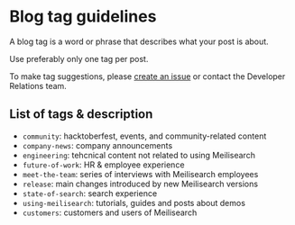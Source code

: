 # Blog tag guidelines

A blog tag is a word or phrase that describes what your post is about.

Use preferably only one tag per post.

To make tag suggestions, please [create an issue](https://github.com/meilisearch/devrel/issues/new) or contact the Developer Relations team.

## List of tags & description

- `community`: hacktoberfest, events, and community-related content
- `company-news`: company announcements
- `engineering`: tehcnical content not related to using Meilisearch
- `future-of-work`: HR & employee experience
- `meet-the-team`: series of interviews with Meilisearch employees
- `release`: main changes introduced by new Meilisearch versions
- `state-of-search`: search experience
- `using-meilisearch`: tutorials, guides and posts about demos
- `customers`: customers and users of Meilisearch
